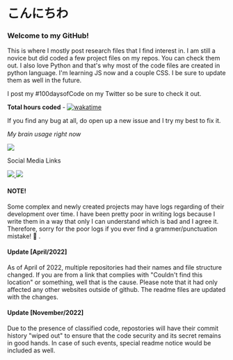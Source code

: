 
# こんにちわ
<h3>

Welcome to my GitHub!
</h3> 
This is where I mostly post research files that I find interest in. I am still a novice but did coded a few project files on my repos. You can check them out. I also love Python and that's why most of the code files are created in python language. 
I'm learning JS now and a couple CSS. I be sure to update them as well in the future. 
  
I post my #100daysofCode on my Twitter so be sure to check it out. 

__Total hours coded__ - [![wakatime](https://wakatime.com/badge/user/34b1e2ae-391a-48f8-9cf7-97c20295d7c6.svg)](https://wakatime.com/@34b1e2ae-391a-48f8-9cf7-97c20295d7c6) 

If you find any bug at all, do open up a new issue and I try my best to fix it.


<p><i>My brain usage right now</i></p>
<img src=https://media.tenor.com/DuOh1uP1t3wAAAAC/girlsfrontline-ar15.gif>


<div id="badges">

Social Media Links

  <a href="https://www.twitter.com/@Black_2_white">
    <img src="https://img.shields.io/badge/Twitter-blue?style=for-the-badge&logo=twitter&logoColor=white"/>
  </a>
  <a href="https://www.instagram.com/_foxtbird_/">
    <img src="https://img.shields.io/badge/Instragram-purple?style=for-the-badge&logo=appveyor&logoColor=white"/>
  </a>

  <div>


<h4>
NOTE!
</h4>

Some complex and newly created projects may have logs regarding of their development over time. 
I have been pretty poor in writing logs because I write them in a way that only I can understand which is bad and I agree it. 
Therefore, sorry for the poor logs if you ever find a grammer/punctuation mistake! 🙏 .


<h4>
Update [April/2022]
</h4>
As of April of 2022, multiple repositories had their names and file structure changed. If you are from a link that complies with "Couldn't find this location" or something, well that is the cause. Please note that it had only affected any other websites outside of github. The readme files are updated with the changes.
<h4>
Update [November/2022]
</h4>
Due to the presence of classified code, repostories will have their commit history "wiped out" to ensure that the code security and its secret remains in good hands. In case of such events, special readme notice would be included as well.
